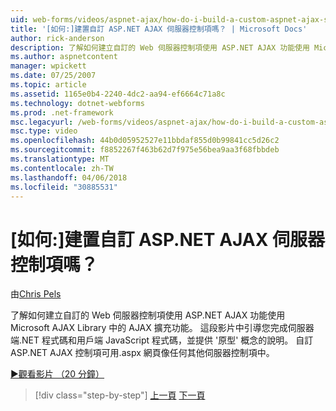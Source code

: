 ```yaml
---
uid: web-forms/videos/aspnet-ajax/how-do-i-build-a-custom-aspnet-ajax-server-control
title: '[如何:]建置自訂 ASP.NET AJAX 伺服器控制項嗎？ | Microsoft Docs'
author: rick-anderson
description: 了解如何建立自訂的 Web 伺服器控制項使用 ASP.NET AJAX 功能使用 Microsoft AJAX Library 中的 AJAX 擴充功能。 這段影片會逐步引導您...
ms.author: aspnetcontent
manager: wpickett
ms.date: 07/25/2007
ms.topic: article
ms.assetid: 1165e0b4-2240-4dc2-aa94-ef6664c71a8c
ms.technology: dotnet-webforms
ms.prod: .net-framework
msc.legacyurl: /web-forms/videos/aspnet-ajax/how-do-i-build-a-custom-aspnet-ajax-server-control
msc.type: video
ms.openlocfilehash: 44b0d05952527e11bbdaf855d0b99841cc5d26c2
ms.sourcegitcommit: f8852267f463b62d7f975e56bea9aa3f68fbbdeb
ms.translationtype: MT
ms.contentlocale: zh-TW
ms.lasthandoff: 04/06/2018
ms.locfileid: "30885531"
---
```

<a name="how-do-i-build-a-custom-aspnet-ajax-server-control"></a>[如何:]建置自訂 ASP.NET AJAX 伺服器控制項嗎？
====================
由[Chris Pels](https://twitter.com/chrispels)

了解如何建立自訂的 Web 伺服器控制項使用 ASP.NET AJAX 功能使用 Microsoft AJAX Library 中的 AJAX 擴充功能。 這段影片中引導您完成伺服器端.NET 程式碼和用戶端 JavaScript 程式碼，並提供 '原型' 概念的說明。 自訂 ASP.NET AJAX 控制項可用.aspx 網頁像任何其他伺服器控制項中。

[&#9654;觀看影片 （20 分鐘）](https://channel9.msdn.com/Blogs/ASP-NET-Site-Videos/how-do-i-build-a-custom-aspnet-ajax-server-control)

> [!div class="step-by-step"]
> [上一頁](how-do-i-debug-aspnet-ajax-applications-using-visual-studio-2005.md)
> [下一頁](how-do-i-use-javascript-to-refresh-an-aspnet-ajax-updatepanel.md)
